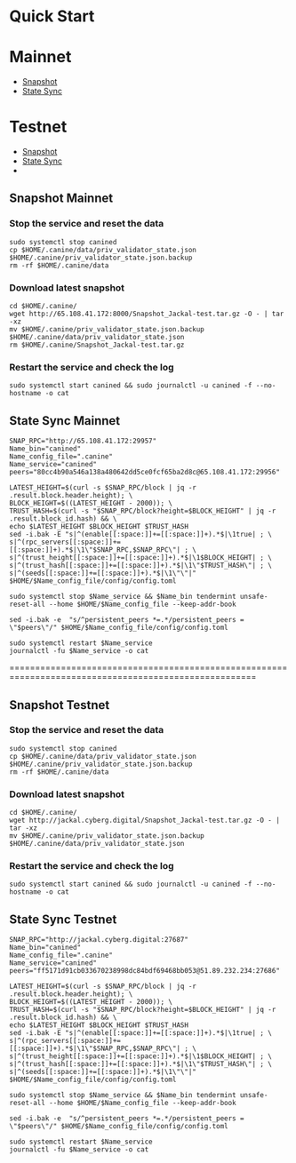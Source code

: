 # Quick Start


# Mainnet
* [Snapshot](https://github.com/Vgk88/cyberG-identity/blob/main/Jackal.md#stop-the-service-and-reset-the-data)
* [State Sync](https://github.com/Vgk88/cyberG-identity/blob/main/Jackal.md#state-sync-mainnet)

# Testnet 
* [Snapshot](https://github.com/Vgk88/cyberG-identity/blob/main/Jackal.md#snapshot-testnet)
* [State Sync](https://github.com/Vgk88/cyberG-identity/blob/main/Jackal.md#state-sync-testnet)
* 
## Snapshot Mainnet

### Stop the service and reset the data

```
sudo systemctl stop canined
cp $HOME/.canine/data/priv_validator_state.json $HOME/.canine/priv_validator_state.json.backup
rm -rf $HOME/.canine/data
```

### Download latest snapshot
```
cd $HOME/.canine/
wget http://65.108.41.172:8000/Snapshot_Jackal-test.tar.gz -O - | tar -xz
mv $HOME/.canine/priv_validator_state.json.backup $HOME/.canine/data/priv_validator_state.json
rm $HOME/.canine/Snapshot_Jackal-test.tar.gz
```

### Restart the service and check the log
```
sudo systemctl start canined && sudo journalctl -u canined -f --no-hostname -o cat
```


## State Sync Mainnet

```
SNAP_RPC="http://65.108.41.172:29957"
Name_bin="canined"
Name_config_file=".canine"
Name_service="canined"
peers="80cc4b90a546a138a480642dd5ce0fcf65ba2d8c@65.108.41.172:29956"
```

```
LATEST_HEIGHT=$(curl -s $SNAP_RPC/block | jq -r .result.block.header.height); \
BLOCK_HEIGHT=$((LATEST_HEIGHT - 2000)); \
TRUST_HASH=$(curl -s "$SNAP_RPC/block?height=$BLOCK_HEIGHT" | jq -r .result.block_id.hash) && \
echo $LATEST_HEIGHT $BLOCK_HEIGHT $TRUST_HASH
sed -i.bak -E "s|^(enable[[:space:]]+=[[:space:]]+).*$|\1true| ; \
s|^(rpc_servers[[:space:]]+=[[:space:]]+).*$|\1\"$SNAP_RPC,$SNAP_RPC\"| ; \
s|^(trust_height[[:space:]]+=[[:space:]]+).*$|\1$BLOCK_HEIGHT| ; \
s|^(trust_hash[[:space:]]+=[[:space:]]+).*$|\1\"$TRUST_HASH\"| ; \
s|^(seeds[[:space:]]+=[[:space:]]+).*$|\1\"\"|" $HOME/$Name_config_file/config/config.toml

```

```
sudo systemctl stop $Name_service && $Name_bin tendermint unsafe-reset-all --home $HOME/$Name_config_file --keep-addr-book

```

```
sed -i.bak -e  "s/^persistent_peers *=.*/persistent_peers = \"$peers\"/" $HOME/$Name_config_file/config/config.toml

```

```
sudo systemctl restart $Name_service
journalctl -fu $Name_service -o cat

```
======================================================================================================

## Snapshot Testnet

### Stop the service and reset the data

```
sudo systemctl stop canined
cp $HOME/.canine/data/priv_validator_state.json $HOME/.canine/priv_validator_state.json.backup
rm -rf $HOME/.canine/data
```

### Download latest snapshot
```
cd $HOME/.canine/
wget http://jackal.cyberg.digital/Snapshot_Jackal-test.tar.gz -O - | tar -xz
mv $HOME/.canine/priv_validator_state.json.backup $HOME/.canine/data/priv_validator_state.json
```

### Restart the service and check the log
```
sudo systemctl start canined && sudo journalctl -u canined -f --no-hostname -o cat
```

## State Sync Testnet
```
SNAP_RPC="http://jackal.cyberg.digital:27687"
Name_bin="canined"
Name_config_file=".canine"
Name_service="canined"
peers="ff5171d91cb033670238998dc84bdf69468bb053@51.89.232.234:27686"
```

```
LATEST_HEIGHT=$(curl -s $SNAP_RPC/block | jq -r .result.block.header.height); \
BLOCK_HEIGHT=$((LATEST_HEIGHT - 2000)); \
TRUST_HASH=$(curl -s "$SNAP_RPC/block?height=$BLOCK_HEIGHT" | jq -r .result.block_id.hash) && \
echo $LATEST_HEIGHT $BLOCK_HEIGHT $TRUST_HASH
sed -i.bak -E "s|^(enable[[:space:]]+=[[:space:]]+).*$|\1true| ; \
s|^(rpc_servers[[:space:]]+=[[:space:]]+).*$|\1\"$SNAP_RPC,$SNAP_RPC\"| ; \
s|^(trust_height[[:space:]]+=[[:space:]]+).*$|\1$BLOCK_HEIGHT| ; \
s|^(trust_hash[[:space:]]+=[[:space:]]+).*$|\1\"$TRUST_HASH\"| ; \
s|^(seeds[[:space:]]+=[[:space:]]+).*$|\1\"\"|" $HOME/$Name_config_file/config/config.toml

```

```
sudo systemctl stop $Name_service && $Name_bin tendermint unsafe-reset-all --home $HOME/$Name_config_file --keep-addr-book

```

```
sed -i.bak -e  "s/^persistent_peers *=.*/persistent_peers = \"$peers\"/" $HOME/$Name_config_file/config/config.toml

```

```
sudo systemctl restart $Name_service
journalctl -fu $Name_service -o cat

```

